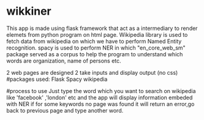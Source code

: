 # wikkiner
This app is made using flask framework that act as a intermediary to render elemets from python program on html page.
Wikipedia library is used to fetch data from wikipedia on which we have to perform Named Entity recognition.
spacy is used to perform NER in which "en_core_web_sm" package served as a corpus to help the program to understand which words are organization, name of persons etc.

2 web pages are designed 2 take inputs and display output (no css)
#packages used:
Flask
Spacy
wikipedia

#process to use
Just type the word which you want to search on wikipedia like 'facebook' ,'london' etc and the app will display information embeded with NER
if for some keywords no page was found it will return an error,go back to previous page and type another word.
